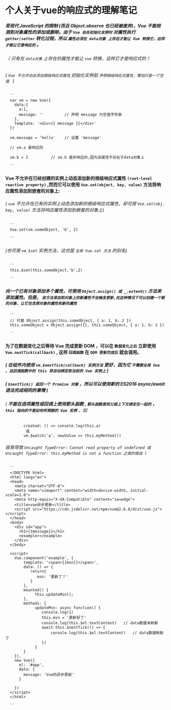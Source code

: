 # 个人关于vue的响应式的理解笔记


##### 受现代 JavaScript 的限制 (而且 Object.observe 也已经被废弃)，Vue 不能检测到对象属性的添加或删除。由于 ``Vue 会在初始化实例时`` 对属性执行 `` getter/setter `` 转化过程，所以 `` 属性必须在 data对象 上存在才能让 Vue 转换它，这样才能让它是响应的 `` 。  
###### （ 只有在 `` data对象 `` 上存在的属性才能让 `` vue `` 转换，这样它才是响应式的 ）  
######  ( `` Vue 不允许动态添加根级响应式属性 ``,初始化实例前 ``声明根级响应式属性，哪怕只是一个空值 `` )
      ``  
      var vm = new Vue({
        data:{
          a:1,
          message: ''         // 声明 message 为空值字符串
        },
        template: '<div>{{ message }}</div>'
      })

      vm.message = 'hello'    // 设置 'message'
      
      // vm.a 是响应的

      vm.b = 2          // vm.b 是非响应的,因为该属性不存在于data对象上  
      
      ``  
#### Vue 不允许在已经创建的实例上动态添加新的根级响应式属性 ``(root-level reactive property)`` ,然而它可以使用 ``Vue.set(object, key, value)`` 方法将响应属性添加到嵌套的对象上:  
###### ( `` vue `` 不允许在已有的实例上动态添加新的根级响应式属性，却可用 `` Vue.set(obj, key, value) `` 方法将响应属性添加到嵌套的对象上)     
      ``  
      Vue.set(vm.someObject, 'b', 2)  
      
      ``  
###### (也可用 `` vm.$set `` 实例方法，这也是 `` 全局 Vue.set 方法 `` 的别名)  
      ``  
      this.$set(this.someObject,'b',2)  
      
      ``  
##### 向一个已有对象添加多个属性，可使用 `` Object.assign() 或 _.extend() `` 方法来添加属性。但是， `` 该方法添加到对象上的新属性不会触发更新,在这种情况下可以创建一个新的对象，让它包含原对象的属性和新的属性 ``  
      ``  
      // 代替 Object.assign(this.someObject, { a: 1, b: 2 })  
      this.someObject = Object.assign({}, this.someObject, { a: 1, b: 2 })  
      
      ``
#### 为了在数据变化之后等待 Vue 完成更新 DOM ，可以在 ``数据变化之后`` 立即使用 `` Vue.nextTick(callback) `` , 这样 ``回调函数`` 在 ``DOM 更新完成后`` 就会调用。  
##### ( 在组件内使用 ``vm.$nextTick(callback) 实例方法`` 更好，因为它 ``不需要全局 Vue ，且回调函数中的 this 将自动绑定到当前的 Vue 实例上`` ) 
##### ( ``$nextTick() 返回一个 Promise 对象`` ，所以可以使用新的 ES2016 async/await 语法完成相同的事情 ) 
###### ( ***不能在选项属性或回调上使用箭头函数 , ``箭头函数是和父级上下文绑定在一起的`` ， ``this 指向的不是如你所预期的 Vue 实例``*** ，如 
            created: () => console.log(this.a)   
             或    
            vm.$watch('a', newValue => this.myMethod())          
###### 容易导致 ``Uncaught TypeError: Cannot read property of undefined 或 Uncaught TypeError: this.myMethod is not a function 之类的错误 )``
              
            
             
      
      ``  
      <!DOCTYPE html>
      <html lang="en">
      <head>
        <meta charset="UTF-8">
        <meta name="viewport" content="width=device-width, initial-scale=1.0">
        <meta http-equiv="X-UA-Compatible" content="ie=edge">
        <title>vue异步更新</title>
        <script src="https://cdn.jsdelivr.net/npm/vue@2.6.8/dist/vue.js"></script>
      </head>
      <body>
        <div id="app">
          <h1>{{message}}</h1>
          <example></example>
        </div>
      </body>  
      
      <script>
        Vue.component('example', {
            template: '<span>{{msn}}</span>',
            data: () => {
               return{
                  msn: '更新了？'
               }
            },
            mounted() {
                 this.updateMsn();
            },
            methods: {
                 updateMsn: async function() {
                    console.log(1)
                    this.msn = '更新好了'
                    console.log(this.$el.textContent)	// data数据未刷新
                    await this.$nextTick(() => {
                        console.log(this.$el.textContent)	// data数据刷新了
                    })
                 }
            }	
        }),
        new Vue({
          el: '#app',
          data: {
            message: 'Vue的异步更新'
          }

        })
      </script>
      </html> 
      
      ``
      
